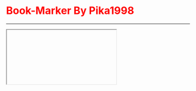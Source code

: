 <h1 style="color:red"> Book-Marker By Pika1998 </h1>
<hr/>
<iframe>
 <img src="theme1.png" id="themes image">
 </iframe>
